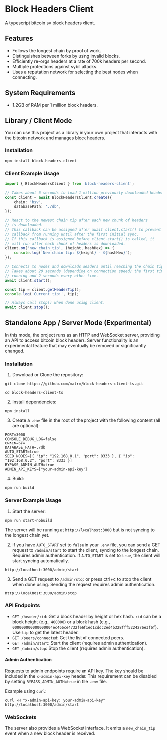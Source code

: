 # Block Headers Client

A typescript bitcoin sv block headers client.

## Features

- Follows the longest chain by proof of work.
- Distinguishes between forks by using invalid blocks.
- Efficiently re-orgs headers at a rate of 700k headers per second.
- Multiple protections against sybil attacks.
- Uses a reputation network for selecting the best nodes when connecting.

## System Requirements

- 1.2GB of RAM per 1 million block headers.

## Library / Client Mode

You can use this project as a library in your own project that interacts with the bitcoin network and manages block headers.

### Installation

```
npm install block-headers-client
```

### Client Example Usage

```typescript
import { BlockHeadersClient } from 'block-headers-client';

// Takes about 6 seconds to load 1 million previously downloaded headers.
const client = await BlockHeadersClient.create({
	chain: 'bsv',
	databasePath: './db',
});

// React to the newest chain tip after each new chunk of headers
// is downloaded.
// This callback can be assigned after await client.start() to prevent this
// callback from running until after the first initial sync.
// If this callback is assigned before client.start() is called, it
// will run after each chunk of headers is downloaded.
client.on('new_chain_tip', (height, hashHex) => {
	console.log(`New chain tip: ${height} - ${hashHex}`);
});

// Connects to nodes and downloads headers until reaching the chain tip.
// Takes about 20 seconds (depending on connection speed) the first time
// running and 2 seconds every other time.
await client.start();

const tip = client.getHeaderTip();
console.log('Current tip:', tip);

// Always call stop() when done using client.
await client.stop();
```

## Standalone App / Server Mode (Experimental)

In this mode, the project runs as an HTTP and WebSocket server, providing an API to access bitcoin block headers. Server functionality is an experimental feature that may eventually be removed or significantly changed.

### Installation

1. Download or Clone the repository:
```
git clone https://github.com/matrm/block-headers-client-ts.git
```
```
cd block-headers-client-ts
```
2. Install dependencies:
```
npm install
```
3. Create a `.env` file in the root of the project with the following content (all are optional):
```
PORT=3000
CONSOLE_DEBUG_LOG=false
CHAIN=bsv
DATABASE_PATH=./db
AUTO_START=true
SEED_NODES=[{ "ip": "192.168.0.1", "port": 8333 }, { "ip": "192.168.0.2", "port": 8333 }]
BYPASS_ADMIN_AUTH=true
ADMIN_API_KEYS=["your-admin-api-key"]
```
4. Build:
```
npm run build
```

### Server Example Usage

1. Start the server:
```
npm run start-nobuild
```

The server will be running at `http://localhost:3000` but is not syncing to the longest chain yet.

2. If you have `AUTO_START` set to `false` in your `.env` file, you can send a GET request to `/admin/start` to start the client, syncing to the longest chain. Requires admin authentication. If `AUTO_START` is set to `true`, the client will start syncing automatically.
```
http://localhost:3000/admin/start
```

3. Send a GET request to `/admin/stop` or press ctrl+c to stop the client when done using. Sending the request requires admin authentication.
```
http://localhost:3000/admin/stop
```

### API Endpoints

-   `GET /header/:id`: Get a block header by height or hex hash. `:id` can be a block height (e.g., `400000`) or a block hash (e.g., `000000000000000004ec466ce4732fe6f1ed1cddc2ed4b328fff5224276e3f6f`). Use `tip` to get the latest header.
-   `GET /peers/connected`: Get the list of connected peers.
-   `GET /admin/start`: Start the client (requires admin authentication).
-   `GET /admin/stop`: Stop the client (requires admin authentication).

#### Admin Authentication

Requests to admin endpoints require an API key. The key should be included in the `x-admin-api-key` header. This requirement can be disabled by setting `BYPASS_ADMIN_AUTH=true` in the `.env` file.

Example using `curl`:
```
curl -H "x-admin-api-key: your-admin-api-key" http://localhost:3000/admin/start
```

### WebSockets

The server also provides a WebSocket interface. It emits a `new_chain_tip` event when a new block header is received.